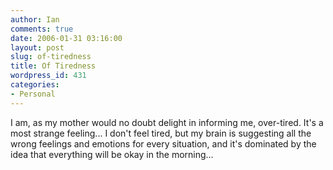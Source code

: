 ```yaml
---
author: Ian
comments: true
date: 2006-01-31 03:16:00
layout: post
slug: of-tiredness
title: Of Tiredness
wordpress_id: 431
categories:
- Personal
---
```


I am, as my mother would no doubt delight in informing me, over-tired.  It's a most strange feeling...  I don't feel tired, but my brain is suggesting all the wrong feelings and emotions for every situation, and it's dominated by the idea that everything will be okay in the morning...
